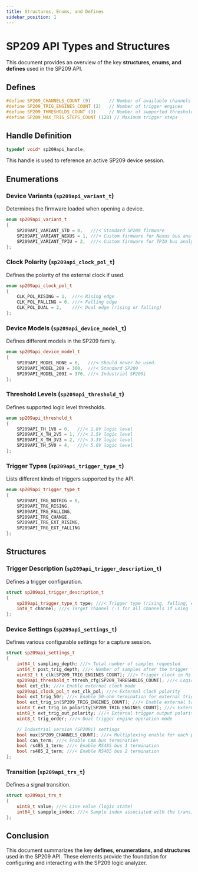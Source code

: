 ```yaml
---
title: Structures, Enums, and Defines
sidebar_position: 1
---
```


# SP209 API Types and Structures

This document provides an overview of the key **structures, enums, and defines** used in the SP209 API.


## **Defines**

```cpp
#define SP209_CHANNELS_COUNT (9)       // Number of available channels
#define SP209_TRIG_ENGINES_COUNT (2)   // Number of trigger engines
#define SP209_THRESHOLDS_COUNT (3)     // Number of supported thresholds
#define SP209_MAX_TRIG_STEPS_COUNT (128) // Maximum trigger steps
```


## **Handle Definition**

```cpp
typedef void* sp209api_handle;
```

This handle is used to reference an active SP209 device session.


## **Enumerations**

### **Device Variants (`sp209api_variant_t`)**

Determines the firmware loaded when opening a device.

```cpp
enum sp209api_variant_t
{
    SP209API_VARIANT_STD = 0,   ///< Standard SP209 firmware
    SP209API_VARIANT_NEXUS = 1, ///< Custom firmware for Nexus bus analyzer
    SP209API_VARIANT_TPIU = 2,  ///< Custom firmware for TPIU bus analyzer
};
```

### **Clock Polarity (`sp209api_clock_pol_t`)**

Defines the polarity of the external clock if used.

```cpp
enum sp209api_clock_pol_t
{
    CLK_POL_RISING = 1,  ///< Rising edge
    CLK_POL_FALLING = 0, ///< Falling edge
    CLK_POL_DUAL = 2,    ///< Dual edge (rising or falling)
};
```

### **Device Models (`sp209api_device_model_t`)**

Defines different models in the SP209 family.

```cpp
enum sp209api_device_model_t
{
    SP209API_MODEL_NONE = 0,   ///< Should never be used.
    SP209API_MODEL_209 = 360,  ///< Standard SP209
    SP209API_MODEL_209I = 370, ///< Industrial SP209i
};
```

### **Threshold Levels (`sp209api_threshold_t`)**

Defines supported logic level thresholds.

```cpp
enum sp209api_threshold_t
{
    SP209API_TH_1V8 = 0,   ///< 1.8V logic level
    SP209API_X_TH_2V5 = 1, ///< 2.5V logic level
    SP209API_X_TH_3V3 = 2, ///< 3.3V logic level
    SP209API_TH_5V0 = 4,   ///< 5.0V logic level
};
```

### **Trigger Types (`sp209api_trigger_type_t`)**

Lists different kinds of triggers supported by the API.

```cpp
enum sp209api_trigger_type_t
{
    SP209API_TRG_NOTRIG = 0,
    SP209API_TRG_RISING,
    SP209API_TRG_FALLING,
    SP209API_TRG_CHANGE,
    SP209API_TRG_EXT_RISING,
    SP209API_TRG_EXT_FALLING
};
```


## **Structures**

### **Trigger Description (`sp209api_trigger_description_t`)**

Defines a trigger configuration.

```cpp
struct sp209api_trigger_description_t
{
    sp209api_trigger_type_t type; ///< Trigger type (rising, falling, etc.)
    int8_t channel; ///< Target channel (-1 for all channels if using logic change)
};
```

### **Device Settings (`sp209api_settings_t`)**

Defines various configurable settings for a capture session.

```cpp
struct sp209api_settings_t
{
    int64_t sampling_depth; ///< Total number of samples requested
    int64_t post_trig_depth; ///< Number of samples after the trigger
    uint32_t t_clk[SP209_TRIG_ENGINES_COUNT]; ///< Trigger clock in Hz
    sp209api_threshold_t thresh_cfg[SP209_THRESHOLDS_COUNT]; ///< Logic level thresholds
    bool ext_clk; ///< Enable external clock mode
    sp209api_clock_pol_t ext_clk_pol; ///< External clock polarity
    bool ext_trig_50r; ///< Enable 50-ohm termination for external trigger
    bool ext_trig_in[SP209_TRIG_ENGINES_COUNT]; ///< Enable external trigger input
    uint8_t ext_trig_in_polarity[SP209_TRIG_ENGINES_COUNT]; ///< External trigger edge selection
    uint8_t ext_trig_out_polarity; ///< External trigger output polarity
    uint8_t trig_order; ///< Dual trigger engine operation mode

    // Industrial version (SP209i) settings
    bool mux[SP209_CHANNELS_COUNT]; ///< Multiplexing enable for each pin
    bool can_term; ///< Enable CAN bus termination
    bool rs485_1_term; ///< Enable RS485 bus 1 termination
    bool rs485_2_term; ///< Enable RS485 bus 2 termination
};
```

### **Transition (`sp209api_trs_t`)**

Defines a signal transition.

```cpp
struct sp209api_trs_t
{
    uint8_t value; ///< Line value (logic state)
    int64_t sampple_index; ///< Sample index associated with the transition
};
```


## **Conclusion**

This document summarizes the key **defines, enumerations, and structures** used in the SP209 API. These elements provide the foundation for configuring and interacting with the SP209 logic analyzer.

